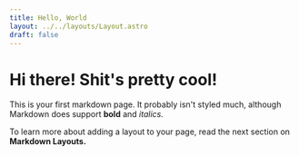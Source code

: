 ```yaml
---
title: Hello, World
layout: ../../layouts/Layout.astro
draft: false
---
```


# Hi there! Shit's pretty cool!

This is your first markdown page. It probably isn't styled much, although
Markdown does support **bold** and _italics._

To learn more about adding a layout to your page, read the next section on **Markdown Layouts.**
